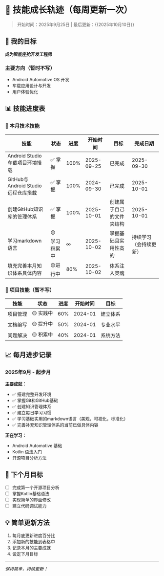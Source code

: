 # 🚀 技能成长轨迹（每周更新一次）

> 开始时间：2025年9月25日 | 最后更新：{{2025年10月10日}}

## 🎯 我的目标
**成为智能座舱开发工程师**

### 主要方向（暂时不写）
- Android Automotive OS 开发
- 车载应用设计与开发
- 用户体验优化

## 📊 技能进度表

### 🔧 本月技术技能

| 技能 | 状态 | 进度 | 开始时间 | 目标 | 完成日期 |
|------|------|------|----------|------|------|
| Android Studio车载项目环境搭载 | ✅ 掌握 | 100% | 2025-09-25 | 已完成 | 2025-09-30 |
| GitHub与Android Studio远程仓库搭载 | ✅ 掌握 | 100% | 2024-09-30 | 已完成 | 2025-10-01 |
| 创建GitHub知识库的管理体系 | ✅ 掌握 | 100% | 2025-10-01 | 创建属于自己的文件夹结构 | 2025-10-01 |
| 学习markdown语言 | 🟡 学习积累中 | ∞ | 2025-10-02 | 掌握基础且实用性高的 | 持续学习（会持续更新） |
| 填充完善本月知识体系具体内容 | 🟡进行中  | 80% | 2025-10-02 | 体系注入灵魂 |

### 💼 项目技能（暂不写）

| 技能 | 状态 | 进度 | 开始时间 | 目标 |
|------|------|------|----------|------|
| 项目管理 | 🟡 实践中 | 60% | 2024-01 | 建立体系 |
| 文档编写 | 🟡 提升中 | 50% | 2024-01 | 专业水平 |
| 问题解决 | 🟡 积累中 | 40% | 2024-01 | 系统方法 |

## 📈 每月进步记录

### 2025年9月 - 起步月
**主要成就：**
- ✅ 搭建完整开发环境
- ✅ 掌握Git和GitHub基础
- ✅ 创建知识管理体系
- ✅ 建立每日学习习惯
- ✅ 学习基础实用的markdown语言（美观，可视化，标准化）
- ✅ 完善补充知识管理体系的当前已做具体内容

**正在学习：**
- Android Automotive 基础
- Kotlin 语法入门
- 开源项目分析方法

## 🎯 下个月目标
- [ ] 完成第一个开源项目分析
- [ ] 掌握Kotlin基础语法
- [ ] 实现简单的界面修改
- [ ] 建立代码调试能力

## 💡 简单更新方法
1. 每月底更新进度百分比
2. 添加新的技能到表格中
3. 记录本月的主要成就
4. 设定下月目标

---
*保持简单，持续更新！*

